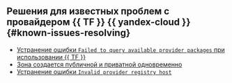 ## Решения для известных проблем c провайдером {{ TF }} {{ yandex-cloud }} {#known-issues-resolving}

* [Устранение ошибки `Failed to query available provider packages` при использовании {{ TF }}](failed-to-quety-available-provider-packages.md)
* [Зона создается публичной и приватной одновременно](zone-private-and-public.md)
* [Устранение ошибки `Invalid provider registry host`](invalid-provider-registry-host.md)
